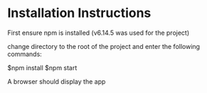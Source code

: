 # Installation Instructions

First ensure npm is installed 
(v6.14.5 was used for the project)

change directory to the root of the project and enter the following commands:

$npm install
$npm start

A browser should display the app



